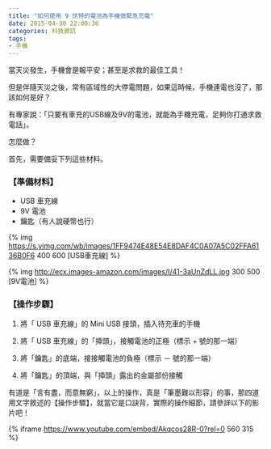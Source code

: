 ```yaml
---
title: "如何使用 9 伏特的電池為手機做緊急充電"
date: 2015-04-30 22:00:36
categories: 科技資訊
tags:
- 手機
---
```


當天災發生，手機會是報平安；甚至是求救的最佳工具！

但是伴隨天災之後，常有區域性的大停電問題，如果這時候，手機連電也沒了，那該如何是好？

有專家說：「只要有車充的USB線及9V的電池，就能為手機充電，足夠你打通求救電話」。

怎麼做？
<!-- more -->
首先，需要備妥下列這些材料。

### 【準備材料】

 * USB 車充線
 * 9V 電池
 * 鑰匙（有人說硬幣也行）

{% img https://s.yimg.com/wb/images/1FF9474E48E54E8DAF4C0A07A5C02FFA6136B0F6 400 600 [USB車充線] %}

{% img http://ecx.images-amazon.com/images/I/41-3aUnZdLL.jpg 300 500 [9V電池] %}

### 【操作步驟】

  1. 將「 USB 車充線」的 Mini USB 接頭，插入待充車的手機

  2. 將「 USB 車充線」的「揷頭」，接觸電池的正極（標示 + 號的那一端）

  3. 將「鑰匙」的底端，接接觸電池的負極（標示 － 號的那一端）

  4. 將「鑰匙」的頂端，與「揷頭」露出的金屬部份接觸

有道是「言有盡，而意無窮」，以上的操作，真是「筆墨難以形容」的事，那四道用文字敘述的【操作步驟】，就當它是口訣背，實際的操作細節，請參詳以下的影片吧！

{% iframe https://www.youtube.com/embed/Akqcos28R-0?rel=0 560 315 %}
